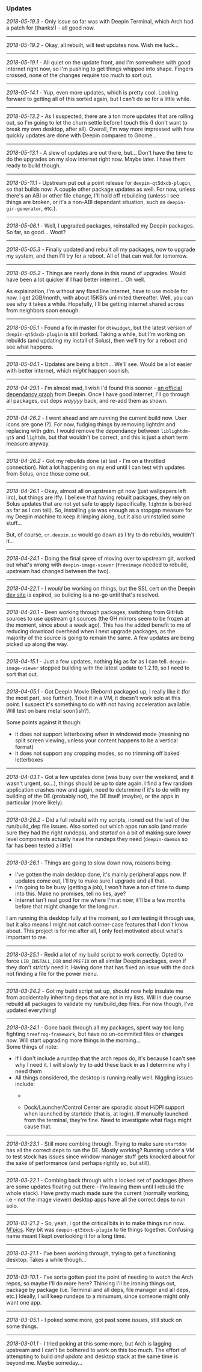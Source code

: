 ### Updates

*2018-05-19.3* - Only issue so far was with Deepin Terminal, which Arch had a patch for (thanks!) - all good now.

***

*2018-05-19.2* - Okay, all rebuilt, will test updates now.
Wish me luck...

***

*2018-05-19.1* - All quiet on the update front, and I'm somewhere with good internet right now, so I'm pushing to get things whipped into shape.
Fingers crossed, none of the changes require too much to sort out.

***

*2018-05-14.1* - Yup, even more updates, which is pretty cool.
Looking forward to getting all of this sorted again, but I can't do so for a little while.

***

*2018-05-13.2* - As I suspected, there are a ton more updates that are rolling out, so I'm going to let the churn settle before I touch this (I don't want to break my own desktop, after all).
Overall, I'm way more impressed with how quickly updates are done with Deepin compared to Gnome...

***

*2018-05-13.1* - A slew of updates are out there, but... Don't have the time to do the upgrades on my slow internet right now.
Maybe later.
I have them ready to build though.

***

*2018-05-11.1* - Upstream put out a point release for `deepin-qt5dxcb-plugin`, so that builds now.
A couple other package updates as well.
For now, unless there's an ABI or other file change, I'll hold off rebuilding (unless I see things are broken, or it's a non-ABI dependant situation, such as `deepin-gir-generator`, etc.).

***

*2018-05-06.1* - Well, I upgraded packages, reinstalled my Deepin packages.
So far, so good... Woot?

***

*2018-05-05.3* - Finally updated and rebuilt all my packages, now to upgrade my system, and then I'll try for a reboot.
All of that can wait for tomorrow.

***

*2018-05-05.2* - Things are nearly done in this round of upgrades.
Would have been a lot quicker if I had better internet...
Oh well.

As explaination, I'm without any fixed line internet, have to use mobile for now.
I get 2GB/month, with about 15KB/s unlimited thereafter.
Well, you can see why it takes a while.
Hopefully, I'll be getting internet shared across from neighbors soon enough.

***

*2018-05-05.1* - Found a fix in master for `dtkwidget`, but the latest version of `deepin-qt5dxcb-plugin` is still borked.
Taking a while, but I'm working on rebuilds (and updating my install of Solus), then we'll try for a reboot and see what happens.

***

*2018-05-04.1* - Updates are being a bitch...
We'll see.
Would be a lot easier with better internet, which *might* happen soonish.

***

*2018-04-29.1* - I'm almost mad, I wish I'd found this sooner - [an official dependancy graph](https://salsa.debian.org/pkg-deepin-team/progress-tracker/blob/master/depgraph/pkg-deepin-dep.svg) from Deepin.
Once I have good internet, I'll go through all packages, cut deps *wayyyy* back, and re-add them as shown.

***

*2018-04-26.2* - I went ahead and am running the current build now.
User icons are gone (?).
For now, fudging things by removing lightdm and replacing with gdm.
I would remove the dependancy between `liblightdm-qt5` and `lightdm`, but that wouldn't be correct, and this is just a short term measure anyway.

***

*2018-04-26.2* - Got my rebuilds done (at last - I'm on a throttled connection).
Not a lot happening on my end until I can test with updates from Solus, once those come out.

***

*2018-04-26.1* - Okay, almost all on upstream git now (just wallpapers left iirc), but things are iffy.
I believe that having rebuilt packages, they rely on Solus updates that are not yet safe to apply (specifically, `lightdm` is borked as far as I can tell).
So, installing `gdm` was enough as a stopgap measure for my Deepin machine to keep it limping along, but it also uninstalled some stuff...

But, of course, `cr.deepin.io` would go down as I try to do rebuilds, wouldn't it...

***

*2018-04-24.1* - Doing the final spree of moving over to upstream git, worked out what's wrong with `deepin-image-viewer` (`freeimage` needed to rebuild, upstream had changed between the two).

***

*2018-04-22.1* - I *would* be working on things, but the SSL cert on the Deepin [dev site](https://cr.deepin.io/) is expired, so building is a no-go until that's resolved.

***

*2018-04-20.1* - Been working through packages, switching from GitHub sources to use upstream git sources (the GH mirrors seem to be frozen at the moment, since about a week ago).
This has the added benefit to me of reducing download overhead when I next upgrade packages, as the majority of the source is going to remain the same.
A few updates are being picked up along the way.

***

*2018-04-15.1* - Just a few updates, nothing big as far as I can tell.
`deepin-image-viewer` stopped building with the latest update to 1.2.19, so I need to sort that out. 

***

*2018-04-05.1* - Got Deepin Movie (Reborn) packaged up, I really like it (for the most part, see further).
Tried it in a VM, it doesn't work solo at this point.
I suspect it's something to do with not having acceleration available.
Will test on bare metal soon(ish?).

Some points against it though:

* it does not support letterboxing when in windowed mode (meaning no split screen viewing, unless your content happens to be a vertical format)
* it does not support any cropping modes, so no trimming off baked letterboxes

***

*2018-04-03.1* - Got a few updates done (was busy over the weekend, and it wasn't urgent, so...), things should be up to date again.
I find a few random application crashes now and again, need to determine if it's to do with my building of the DE (probably not), the DE itself (maybe), or the apps in particular (more likely).

***

*2018-03-26.2* - Did a full rebuild with my scripts, ironed out the last of the run/build_dep file issues.
Also sorted out which apps run solo (and made sure they had the right rundeps), and *started* on a bit of making sure lower level components actually have the rundeps they need (`deepin-daemon` so far has been tested a little)

***

*2018-03-26.1* - Things are going to slow down now, reasons being:
* I've gotten the main desktop done, it's mainly peripheral apps now. If updates come out, I'll try to make sure I upgrade and all that.  
* I'm going to be busy (getting a job), I won't have a ton of time to dump into this. Make no promises, tell no lies, aye?
* Internet isn't real good for me where I'm at now, it'll be a few months before that might change for the long run.

I am running this desktop fully at the moment, so I *am* testing it through use, but it also means I might not catch corner-case features that I don't know about.
This project is for me after all, I only feel motivated about what's important to me.

***

*2018-03-25.1* - Redid a lot of my build script to work correctly.
Opted to force `LIB_INSTALL_DIR` and `PREFIX` on all similar Deepin packages, even if they don't *strictly* need it.
Having done that has fixed an issue with the dock not finding a file for the power menu.

***

*2018-03-24.2* - Got my build script set up, should now help insulate me from accidentally inheriting deps that are not in my lists.
Will in due course rebuild all packages to validate my run/build_dep files.
For now though, I've updated everything!

***

*2018-03-24.1* - Gone back through all my packages, spent way too long fighting `treefrog-framework`, but have no un-commited files or changes now.
Will start upgrading more things in the morning...  
Some things of note:
* If I don't include a rundep that the arch repos do, it's because I can't see why I need it. I will slowly try to add these back in as I determine why I need them
* All things considered, the desktop is running really well. Niggling issues include:
  * ~~~Dock power menu does not work, can't see why (that is, the error message says it can't find a file that I think exists)~~~
  * Dock/Launcher/Control Center are sporadic about HiDPI support when launched by startdde (that is, at login). If manually launched from the terminal, they're fine. Need to investigate what flags might cause that.

***

*2018-03-23.1* - Still more combing through.
Trying to make sure `startdde` has all the correct deps to run the DE.
Mostly working?
Running under a VM to test stock has issues since window manager stuff gets knocked about for the sake of performance (and perhaps rightly so, but still).

***

*2018-03-22.1* - Combing back through with a locked set of packages (there are some updates floating out there - I'm leaving them until I rebuild the whole stack).
Have pretty much made sure the current (normally working, i.e - not the image viewer) desktop apps have all the correct deps to run solo.

***

*2018-03-21.2* - So, yeah, I got the critical bits in to make things run now.
[M'pics](https://imgur.com/a/LoZGW).
Key bit was `deepin-qt5dxcb-plugin` to tie things together.
Confusing name meant I kept overlooking it for a long time.

***

*2018-03-21.1* - I've been working through, trying to get a functioning desktop.
Takes a while though...

***

*2018-03-10.1* - I've sorta gotten past the point of needing to watch the Arch repos, so maybe I'll do more here?
Thinking I'll be ironing things out, package by package (i.e. Terminal and all deps, file manager and all deps, etc.)
Ideally, I will keep rundeps to a minumum, since someone might only want one app.

***

*2018-03-05.1* - I poked some more, got past some issues, still stuck on some things.

***

*2018-03-01.1* - I tried poking at this some more, but Arch is lagging upstream and I can't be bothered to work on this too much. The effort of attempting to build *and update* and desktop stack at the same time is beyond me.
Maybe someday...
